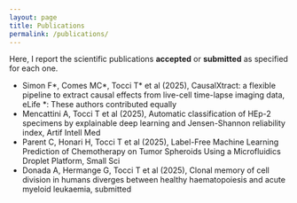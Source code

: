 ```yaml
---
layout: page
title: Publications
permalink: /publications/
---
```

Here, I report the scientific publications **accepted** or **submitted** as specified for each one.
- Simon F*, Comes MC*, Tocci T* et al (2025), CausalXtract: a flexible pipeline to extract causal effects from live-cell time-lapse imaging data, eLife
*: These authors contributed equally
- Mencattini A, Tocci T et al (2025), Automatic classification of HEp-2 specimens by explainable deep learning and Jensen-Shannon reliability index, Artif Intell Med
- Parent C, Honari H, Tocci T et al (2025), Label-Free Machine Learning Prediction of Chemotherapy on Tumor Spheroids Using a Microfluidics Droplet Platform, Small Sci
- Donada A, Hermange G, Tocci T et al (2025), Clonal memory of cell division in humans diverges between healthy haematopoiesis and acute myeloid leukaemia, submitted
